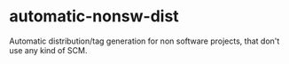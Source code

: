 automatic-nonsw-dist
====================

Automatic distribution/tag generation for non software projects, that don't use any kind of SCM.
